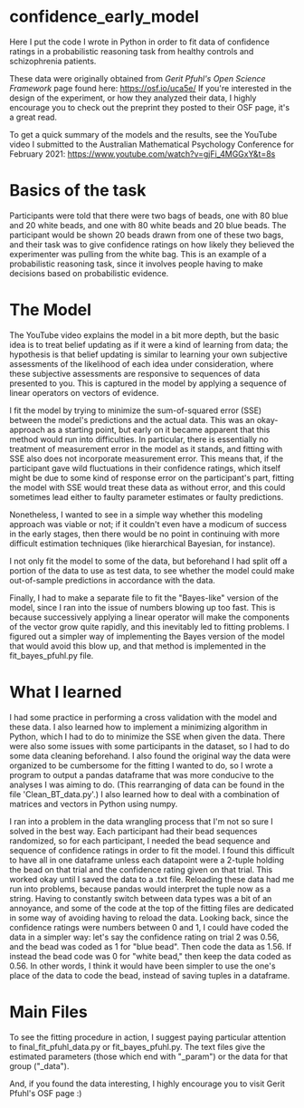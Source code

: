 # confidence_early_model
Here I put the code I wrote in Python in order to fit data of confidence ratings in a probabilistic reasoning task from healthy controls and schizophrenia patients.

These data were originally obtained from *Gerit Pfuhl's Open Science Framework* page found here: https://osf.io/uca5e/
If you're interested in the design of the experiment, or how they analyzed their data, I highly encourage you to check out the preprint they posted to their OSF page, it's a great read. 

To get a quick summary of the models and the results, see the YouTube video I submitted to the Australian Mathematical Psychology Conference for February 2021:
https://www.youtube.com/watch?v=gjFi_4MGGxY&t=8s

# Basics of the task

Participants were told that there were two bags of beads, one with 80 blue and 20 white beads, and one with 80 white beads and 20 blue beads. The participant would be shown 20 beads drawn from one of these two bags, and their task was to give confidence ratings on how likely they believed the experimenter was pulling from the white bag. This is an example of a probabilistic reasoning task, since it involves people having to make decisions based on probabilistic evidence. 



# The Model

The YouTube video explains the model in a bit more depth, but the basic idea is to treat belief updating as if it were a kind of learning from data; the hypothesis is that belief updating is similar to learning your own subjective assessments of the likelihood of each idea under consideration, where these subjective assessments are responsive to sequences of data presented to you. This is captured in the model by applying a sequence of linear operators on vectors of evidence. 

I fit the model by trying to minimize the sum-of-squared error (SSE) between the model's predictions and the actual data. This was an okay-approach as a starting point, but early on it became apparent that this method would run into difficulties. In particular, there is essentially no treatment of measurement error in the model as it stands, and fitting with SSE also does not incorporate measurement error. This means that, if the participant gave wild fluctuations in their confidence ratings, which itself might be due to some kind of response error on the participant's part, fitting the model with SSE would treat these data as without error, and this could sometimes lead either to faulty parameter estimates or faulty predictions. 

Nonetheless, I wanted to see in a simple way whether this modeling approach was viable or not; if it couldn't even have a modicum of success in the early stages, then there would be no point in continuing with more difficult estimation techniques (like hierarchical Bayesian, for instance). 

I not only fit the model to some of the data, but beforehand I had split off a portion of the data to use as test data, to see whether the model could make out-of-sample predictions in accordance with the data. 

Finally, I had to make a separate file to fit the "Bayes-like" version of the model, since I ran into the issue of numbers blowing up too fast. This is because successively applying a linear operator will make the components of the vector grow quite rapidly, and this inevitably led to fitting problems. I figured out a simpler way of implementing the Bayes version of the model that would avoid this blow up, and that method is implemented in the fit_bayes_pfuhl.py file. 

# What I learned

I had some practice in performing a cross validation with the model and these data. I also learned how to implement a minimizing algorithm in Python, which I had to do to minimize the SSE when given the data. There were also some issues with some participants in the dataset, so I had to do some data cleaning beforehand. I also found the original way the data were organized to be cumbersome for the fitting I wanted to do, so I wrote a program to output a pandas dataframe that was more conducive to the analyses I was aiming to do. (This rearranging of data can be found in the file 'Clean_BT_data.py'.) I also learned how to deal with a combination of matrices and vectors in Python using numpy. 

I ran into a problem in the data wrangling process that I'm not so sure I solved in the best way. Each participant had their bead sequences randomized, so for each participant, I needed the bead sequence and sequence of confidence ratings in order to fit the model. I found this difficult to have all in one dataframe unless each datapoint were a 2-tuple holding the bead on that trial and the confidence rating given on that trial. This worked okay until I saved the data to a .txt file. Reloading these data had me run into problems, because pandas would interpret the tuple now as a string. Having to constantly switch between data types was a bit of an annoyance, and some of the code at the top of the fitting files are dedicated in some way of avoiding having to reload the data. Looking back, since the confidence ratings were numbers between 0 and 1, I could have coded the data in a simpler way: let's say the confidence rating on trial 2 was 0.56, and the bead was coded as 1 for "blue bead". Then code the data as 1.56. If instead the bead code was 0 for "white bead," then keep the data coded as 0.56. In other words, I think it would have been simpler to use the one's place of the data to code the bead, instead of saving tuples in a dataframe. 


# Main Files

To see the fitting procedure in action, I suggest paying particular attention to final_fit_pfuhl_data.py or fit_bayes_pfuhl.py. The text files give the estimated parameters (those which end with "\_param") or the data for that group ("\_data").  

And, if you found the data interesting, I highly encourage you to visit Gerit Pfuhl's OSF page :) 

